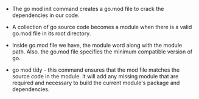 * The go mod init command creates a go.mod file to crack the dependencies in our code. 

* A collection of go source code becomes a module when there is a valid go.mod file in its root directory. 

* Inside go.mod file we have, the module word along with the module path. Also. the go.mod file specifies the minimum compatible version of go. 

* go mod tidy - this command ensures that the mod file matches the source code in the module. It will add any missing module that are required and necessary to build the current module's package and dependencies. 
